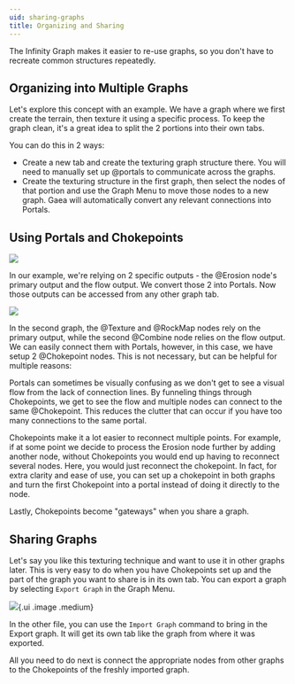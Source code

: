 ```yaml
---
uid: sharing-graphs
title: Organizing and Sharing
---
```


The Infinity Graph makes it easier to re-use graphs, so you don't have to recreate common structures repeatedly.


## Organizing into Multiple Graphs

Let's explore this concept with an example. We have a graph where we first create the terrain, then texture it using a specific process. To keep the graph clean, it's a great idea to split the 2 portions into their own tabs.

You can do this in 2 ways:
- Create a new tab and create the texturing graph structure there. You will need to manually set up @portals to communicate across the graphs.
- Create the texturing structure in the first graph, then select the nodes of that portion and use the Graph Menu to move those nodes to a new graph. Gaea will automatically convert any relevant connections into Portals.

## Using Portals and Chokepoints

![](/images/ui/graph-org-1.webp)

In our example, we're relying on 2 specific outputs - the @Erosion node's primary output and the flow output. We convert those 2 into Portals. Now those outputs can be accessed from any other graph tab.

![](/images/ui/graph-org-2.webp)

In the second graph, the @Texture and @RockMap nodes rely on the primary output, while the second @Combine node relies on the flow output. We can easily connect them with Portals, however, in this case, we have setup 2 @Chokepoint nodes. This is not necessary, but can be helpful for multiple reasons:

Portals can sometimes be visually confusing as we don't get to see a visual flow from the lack of connection lines. By funneling things through Chokepoints, we get to see the flow and multiple nodes can connect to the same @Chokepoint. This reduces the clutter that can occur if you have too many connections to the same portal.

Chokepoints make it a lot easier to reconnect multiple points. For example, if at some point we decide to process the Erosion node further by adding another node,  without Chokepoints you would end up having to reconnect several nodes. Here, you would just reconnect the chokepoint. In fact, for extra clarity and ease of use, you can set up a chokepoint in both graphs and turn the first Chokepoint into a portal instead of doing it directly to the node.

Lastly, Chokepoints become "gateways" when you share a graph.

## Sharing Graphs

Let's say you like this texturing technique and want to use it in other graphs later. This is very easy to do when you have Chokepoints set up and the part of the graph you want to share is in its own tab. You can export a graph by selecting `Export Graph` in the Graph Menu.

![](/images/ui/graph-menu.webp){.ui .image .medium}

In the other file, you can use the `Import Graph` command to bring in the Export graph. It will get its own tab like the graph from where it was exported.

All you need to do next is connect the appropriate nodes from other graphs to the Chokepoints of the freshly imported graph.

